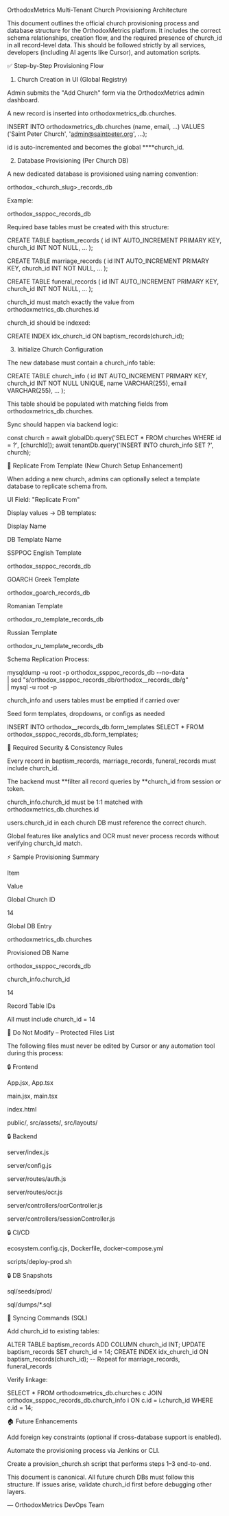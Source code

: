 OrthodoxMetrics Multi-Tenant Church Provisioning Architecture

This document outlines the official church provisioning process and database structure for the OrthodoxMetrics platform. It includes the correct schema relationships, creation flow, and the required presence of church_id in all record-level data. This should be followed strictly by all services, developers (including AI agents like Cursor), and automation scripts.

✅ Step-by-Step Provisioning Flow

1. Church Creation in UI (Global Registry)

Admin submits the "Add Church" form via the OrthodoxMetrics admin dashboard.

A new record is inserted into orthodoxmetrics_db.churches.

INSERT INTO orthodoxmetrics_db.churches (name, email, ...)
VALUES ('Saint Peter Church', 'admin@saintpeter.org', ...);

id is auto-incremented and becomes the global ****church_id.

2. Database Provisioning (Per Church DB)

A new dedicated database is provisioned using naming convention:

orthodox_<church_slug>_records_db

Example:

orthodox_ssppoc_records_db

Required base tables must be created with this structure:

CREATE TABLE baptism_records (
  id INT AUTO_INCREMENT PRIMARY KEY,
  church_id INT NOT NULL,
  ...
);

CREATE TABLE marriage_records (
  id INT AUTO_INCREMENT PRIMARY KEY,
  church_id INT NOT NULL,
  ...
);

CREATE TABLE funeral_records (
  id INT AUTO_INCREMENT PRIMARY KEY,
  church_id INT NOT NULL,
  ...
);

church_id must match exactly the value from orthodoxmetrics_db.churches.id

church_id should be indexed:

CREATE INDEX idx_church_id ON baptism_records(church_id);

3. Initialize Church Configuration

The new database must contain a church_info table:

CREATE TABLE church_info (
  id INT AUTO_INCREMENT PRIMARY KEY,
  church_id INT NOT NULL UNIQUE,
  name VARCHAR(255),
  email VARCHAR(255),
  ...
);

This table should be populated with matching fields from orthodoxmetrics_db.churches.

Sync should happen via backend logic:

const church = await globalDb.query('SELECT * FROM churches WHERE id = ?', [churchId]);
await tenantDb.query('INSERT INTO church_info SET ?', church);

🔁 Replicate From Template (New Church Setup Enhancement)

When adding a new church, admins can optionally select a template database to replicate schema from.

UI Field: "Replicate From"

Display values → DB templates:

Display Name

DB Template Name

SSPPOC English Template

orthodox_ssppoc_records_db

GOARCH Greek Template

orthodox_goarch_records_db

Romanian Template

orthodox_ro_template_records_db

Russian Template

orthodox_ru_template_records_db

Schema Replication Process:

mysqldump -u root -p orthodox_ssppoc_records_db --no-data \
  | sed "s/orthodox_ssppoc_records_db/orthodox_<slug>_records_db/g" \
  | mysql -u root -p

church_info and users tables must be emptied if carried over

Seed form templates, dropdowns, or configs as needed

INSERT INTO orthodox_<slug>_records_db.form_templates
SELECT * FROM orthodox_ssppoc_records_db.form_templates;

🔐 Required Security & Consistency Rules

Every record in baptism_records, marriage_records, funeral_records must include church_id.

The backend must **filter all record queries by **church_id from session or token.

church_info.church_id must be 1:1 matched with orthodoxmetrics_db.churches.id

users.church_id in each church DB must reference the correct church.

Global features like analytics and OCR must never process records without verifying church_id match.

⚡ Sample Provisioning Summary

Item

Value

Global Church ID

14

Global DB Entry

orthodoxmetrics_db.churches

Provisioned DB Name

orthodox_ssppoc_records_db

church_info.church_id

14

Record Table IDs

All must include church_id = 14

🛑 Do Not Modify – Protected Files List

The following files must never be edited by Cursor or any automation tool during this process:

🔒 Frontend

App.jsx, App.tsx

main.jsx, main.tsx

index.html

public/, src/assets/, src/layouts/

🔒 Backend

server/index.js

server/config.js

server/routes/auth.js

server/routes/ocr.js

server/controllers/ocrController.js

server/controllers/sessionController.js

🔒 CI/CD

ecosystem.config.cjs, Dockerfile, docker-compose.yml

scripts/deploy-prod.sh

🔒 DB Snapshots

sql/seeds/prod/

sql/dumps/*.sql

🔄 Syncing Commands (SQL)

Add church_id to existing tables:

ALTER TABLE baptism_records ADD COLUMN church_id INT;
UPDATE baptism_records SET church_id = 14;
CREATE INDEX idx_church_id ON baptism_records(church_id);
-- Repeat for marriage_records, funeral_records

Verify linkage:

SELECT * FROM orthodoxmetrics_db.churches c
JOIN orthodox_ssppoc_records_db.church_info i ON c.id = i.church_id
WHERE c.id = 14;

🏠 Future Enhancements

Add foreign key constraints (optional if cross-database support is enabled).

Automate the provisioning process via Jenkins or CLI.

Create a provision_church.sh script that performs steps 1–3 end-to-end.

This document is canonical. All future church DBs must follow this structure. If issues arise, validate church_id first before debugging other layers.

— OrthodoxMetrics DevOps Team